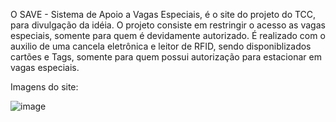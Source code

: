 O SAVE - Sistema de Apoio a Vagas Especiais, é o site do projeto do TCC, para divulgação da idéia.
O projeto consiste em restringir o acesso as vagas especiais, somente para quem é devidamente autorizado. É realizado com o auxilio de uma cancela eletrônica e leitor de RFID, sendo disponiblizados cartões e Tags, somente para quem possui autorização para estacionar em vagas especiais.


Imagens do site:

![image](https://user-images.githubusercontent.com/79485071/159050596-09e2fe6a-8c5a-4501-ae0c-0b0170614ed9.png)

